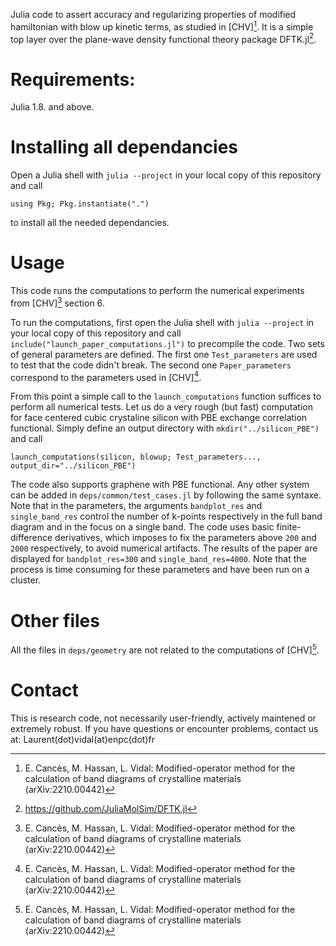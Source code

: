 Julia code to assert accuracy and regularizing properties of modified hamiltonian with blow up
kinetic terms, as studied in [CHV][^1]. It is a simple top layer over the plane-wave density functional theory
package DFTK.jl[^2].

# Requirements: 
Julia 1.8. and above.

# Installing all dependancies
Open a Julia shell with `julia --project` in your local copy of this repository and call
```
using Pkg; Pkg.instantiate(".")
``` 
to install all the needed dependancies.

# Usage
This code runs the computations to perform the numerical experiments from [CHV][^1] section 6.

To run the computations, first open the Julia shell with `julia --project` in your
local copy of this repository and call `include("launch_paper_computations.jl")` to precompile
the code.  Two sets of general parameters are defined. The first one `Test_parameters` are
used to test that the code didn't break. The second one `Paper_parameters` correspond to the
parameters used in [CHV][^1].

From this point a simple call to the `launch_computations` function suffices to perform all numerical tests.
Let us do a very rough (but fast) computation for face centered cubic crystaline silicon with PBE exchange correlation functional.
Simply define an output directory with `mkdir("../silicon_PBE")` and call

```
launch_computations(silicon, blowup; Test_parameters..., output_dir="../silicon_PBE")
```

The code also supports graphene with PBE functional. Any other system can be added in `deps/common/test_cases.jl`
by following the same syntaxe. Note that in the parameters, the arguments `bandplot_res` and `single_band_res` 
control the number of k-points respectively in the full band diagram and in the focus on a single band. 
The code uses basic finite-difference derivatives, which imposes to fix the parameters above `200` and `2000` respectively, 
to avoid numerical artifacts. The results of the paper are displayed for `bandplot_res=300` and `single_band_res=4000`.
Note that the process is time consuming for these parameters and have been run on a cluster.

# Other files
All the files in `deps/geometry` are not related to the computations of  [CHV][^1].

# Contact
This is research code, not necessarily user-friendly, actively maintened or extremely robust.
If you have questions or encounter problems, contact us at: Laurent(dot)vidal(at)enpc(dot)fr

[^1]: E. Cancès, M. Hassan, L. Vidal: Modified-operator method for the calculation of band diagrams of crystalline materials (arXiv:2210.00442)
[^2]: https://github.com/JuliaMolSim/DFTK.jl
